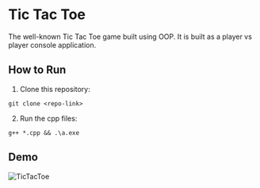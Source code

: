 # Tic Tac Toe
The well-known Tic Tac Toe game built using OOP. It is built as a player vs player console application.  

## How to Run

1. Clone this repository:
```
git clone <repo-link>
```
2. Run the cpp files:
```
g++ *.cpp && .\a.exe
```

## Demo
![TicTacToe](https://github.com/MohammadYaserAzrak/TicTacToe/assets/110301018/f6301dc1-560b-4021-b270-c0762771c3e9)
